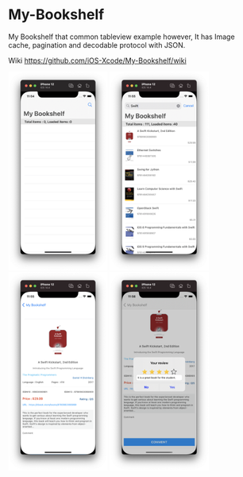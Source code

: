 # My-Bookshelf
My Bookshelf that common tableview example however, It has Image cache, pagination and decodable protocol with JSON.

Wiki https://github.com/iOS-Xcode/My-Bookshelf/wiki

<img src= "https://github.com/iOS-Xcode/My-Bookshelf/blob/main/My%20Bookshelf/ScreenShots/ScreenShot1.png" width="200" height="400">
<img src= "https://github.com/iOS-Xcode/My-Bookshelf/blob/main/My%20Bookshelf/ScreenShots/ScreenShot2.png" width="200" height="400">
<img src= "https://github.com/iOS-Xcode/My-Bookshelf/blob/main/My%20Bookshelf/ScreenShots/ScreenShot3.png" width="200" height="400">
<img src= "https://github.com/iOS-Xcode/My-Bookshelf/blob/main/My%20Bookshelf/ScreenShots/ScreenShot4.png" width="200" height="400">
